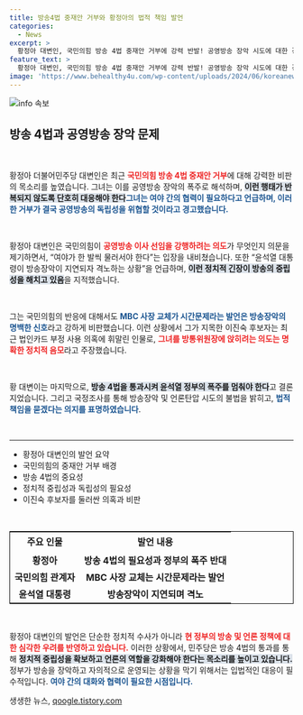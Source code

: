 ```yaml
---
title: 방송4법 중재안 거부와 황정아의 법적 책임 발언
categories:
  - News
excerpt: >
  황정아 대변인, 국민의힘 방송 4법 중재안 거부에 강력 반발! 공영방송 장악 시도에 대한 경고와 함께 법적 대응을 예고하며 이진숙 후보자 임명 저지를 외쳤다. 진실의 위기, 클릭해서 더 알아보세요!
feature_text: >
  황정아 대변인, 국민의힘 방송 4법 중재안 거부에 강력 반발! 공영방송 장악 시도에 대한 경고와 함께 법적 대응을 예고하며 이진숙 후보자 임명 저지를 외쳤다. 진실의 위기, 클릭해서 더 알아보세요!
image: 'https://www.behealthy4u.com/wp-content/uploads/2024/06/koreanews.jpg'
---
```


<p><img src="https://www.behealthy4u.com/wp-content/uploads/2024/06/koreanews.jpg" alt="info 속보" /></p>

<h2 data-ke-size="size26">방송 4법과 공영방송 장악 문제</h2>

<p data-ke-size="size16">&nbsp;</p>

<p>황정아 더불어민주당 대변인은 최근 <b><span style="color: #ee2323;">국민의힘 방송 4법 중재안 거부</span></b>에 대해 강력한 비판의 목소리를 높였습니다. 그녀는 이를 공영방송 장악의 폭주로 해석하며, <b><span style="background-color: #21538527;">이런 행태가 반복되지 않도록 단호히 대응해야 한다</span></b고 강조했습니다. 황 대변인은 이날 서면으로 진행된 브리핑에서 국민의힘이 우원식 국회의장의 중재안을 단호히 거부한 것에 대한 심각한 우려를 표현하였습니다. <b><span style="color: #1a5490;">그녀는 여야 간의 협력이 필요하다고 언급하며, 이러한 거부가 결국 공영방송의 독립성을 위협할 것이라고 경고했습니다.</span></b></p>

<p data-ke-size="size16">&nbsp;</p>

<p>황정아 대변인은 국민의힘이 <b><span style="color: #ee2323;">공영방송 이사 선임을 강행하려는 의도</span></b>가 무엇인지 의문을 제기하면서, “여야가 한 발씩 물러서야 한다”는 입장을 내비쳤습니다. 또한 “윤석열 대통령이 방송장악이 지연되자 격노하는 상황”을 언급하며, <b><span style="background-color: #21538527;">이런 정치적 긴장이 방송의 중립성을 해치고 있음</span></b>을 지적했습니다.</p>

<p data-ke-size="size16">&nbsp;</p>

<p>그는 국민의힘의 반응에 대해서도 <b><span style="color: #1a5490;">MBC 사장 교체가 시간문제라는 발언은 방송장악의 명백한 신호</span></b>라고 강하게 비판했습니다. 이런 상황에서 그가 지목한 이진숙 후보자는 최근 법인카드 부정 사용 의혹에 휘말린 인물로, <b><span style="color: #ee2323;">그녀를 방통위원장에 앉히려는 의도는 명확한 정치적 음모</span></b>라고 주장했습니다.</p>

<p data-ke-size="size16">&nbsp;</p>

<p>황 대변이는 마지막으로, <b><span style="background-color: #21538527;">방송 4법을 통과시켜 윤석열 정부의 폭주를 멈춰야 한다</span></b>고 결론지었습니다. 그리고 국정조사를 통해 방송장악 및 언론탄압 시도의 불법을 밝히고, <b><span style="color: #1a5490;">법적 책임을 묻겠다는 의지를 표명하였습니다</span></b>.</p>

<p data-ke-size="size16">&nbsp;</p>

<hr>

<ul>
<li>황정아 대변인의 발언 요약</li>
<li>국민의힘의 중재안 거부 배경</li>
<li>방송 4법의 중요성</li>
<li>정치적 중립성과 독립성의 필요성</li>
<li>이진숙 후보자를 둘러싼 의혹과 비판</li>
</ul>

<p data-ke-size="size16">&nbsp;</p>

<table style="border-collapse: collapse; border: 1px solid black; width: 100%;">
<tr>
<td style="text-align: center; height: 36px;"><b>주요 인물</b></td>
<td style="text-align: center; height: 36px;"><b>발언 내용</b></td>
</tr>
<tr>
<td style="text-align: center; height: 17px;"><b>황정아</b></td>
<td style="text-align: center; height: 17px;"><b>방송 4법의 필요성과 정부의 폭주 반대</b></td>
</tr>
<tr>
<td style="text-align: center; height: 17px;"><b>국민의힘 관계자</b></td>
<td style="text-align: center; height: 17px;"><b>MBC 사장 교체는 시간문제라는 발언</b></td>
</tr>
<tr>
<td style="text-align: center; height: 17px;"><b>윤석열 대통령</b></td>
<td style="text-align: center; height: 17px;"><b>방송장악이 지연되며 격노</b></td>
</tr>
</table>

<p data-ke-size="size16">&nbsp;</p>

<p>황정아 대변인의 발언은 단순한 정치적 수사가 아니라 <b><span style="color: #ee2323;">현 정부의 방송 및 언론 정책에 대한 심각한 우려를 반영하고 있습니다.</span></b> 이러한 상황에서, 민주당은 방송 4법의 통과를 통해 <b><span style="background-color: #21538527;">정치적 중립성을 확보하고 언론의 역할을 강화해야 한다는 목소리를 높이고 있습니다.</span></b> 정부가 방송을 장악하고 자의적으로 운영되는 상황을 막기 위해서는 입법적인 대응이 필수적입니다. <b><span style="color: #1a5490;">여야 간의 대화와 협력이 필요한 시점입니다.</span></b></p>
생생한 뉴스, <a href="https://qoogle.tistory.com" rel="dofollow">qoogle.tistory.com</a>


